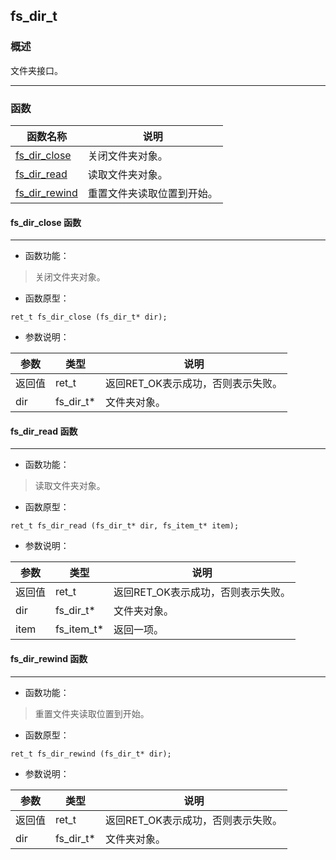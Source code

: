 ## fs\_dir\_t
### 概述
文件夹接口。

----------------------------------
### 函数
<p id="fs_dir_t_methods">

| 函数名称 | 说明 | 
| -------- | ------------ | 
| <a href="#fs_dir_t_fs_dir_close">fs\_dir\_close</a> | 关闭文件夹对象。 |
| <a href="#fs_dir_t_fs_dir_read">fs\_dir\_read</a> | 读取文件夹对象。 |
| <a href="#fs_dir_t_fs_dir_rewind">fs\_dir\_rewind</a> | 重置文件夹读取位置到开始。 |
#### fs\_dir\_close 函数
-----------------------

* 函数功能：

> <p id="fs_dir_t_fs_dir_close">关闭文件夹对象。


* 函数原型：

```
ret_t fs_dir_close (fs_dir_t* dir);
```

* 参数说明：

| 参数 | 类型 | 说明 |
| -------- | ----- | --------- |
| 返回值 | ret\_t | 返回RET\_OK表示成功，否则表示失败。 |
| dir | fs\_dir\_t* | 文件夹对象。 |
#### fs\_dir\_read 函数
-----------------------

* 函数功能：

> <p id="fs_dir_t_fs_dir_read">读取文件夹对象。


* 函数原型：

```
ret_t fs_dir_read (fs_dir_t* dir, fs_item_t* item);
```

* 参数说明：

| 参数 | 类型 | 说明 |
| -------- | ----- | --------- |
| 返回值 | ret\_t | 返回RET\_OK表示成功，否则表示失败。 |
| dir | fs\_dir\_t* | 文件夹对象。 |
| item | fs\_item\_t* | 返回一项。 |
#### fs\_dir\_rewind 函数
-----------------------

* 函数功能：

> <p id="fs_dir_t_fs_dir_rewind">重置文件夹读取位置到开始。


* 函数原型：

```
ret_t fs_dir_rewind (fs_dir_t* dir);
```

* 参数说明：

| 参数 | 类型 | 说明 |
| -------- | ----- | --------- |
| 返回值 | ret\_t | 返回RET\_OK表示成功，否则表示失败。 |
| dir | fs\_dir\_t* | 文件夹对象。 |
